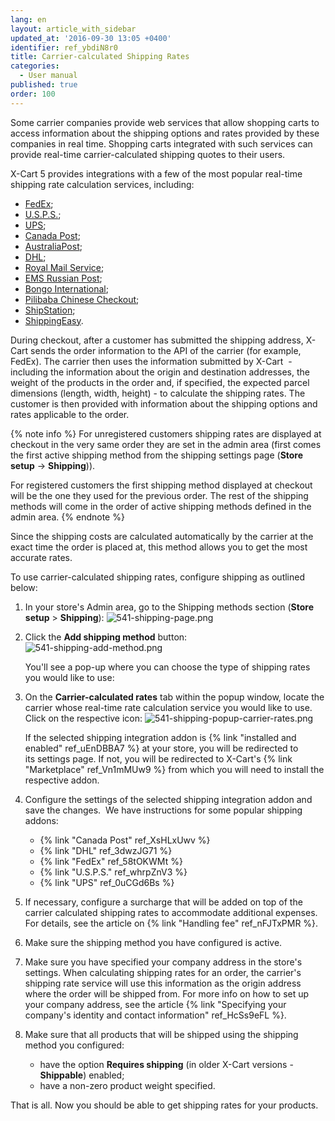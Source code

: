 ```yaml
---
lang: en
layout: article_with_sidebar
updated_at: '2016-09-30 13:05 +0400'
identifier: ref_ybdiN8r0
title: Carrier-calculated Shipping Rates
categories:
  - User manual
published: true
order: 100
---
```

Some carrier companies provide web services that allow shopping carts to access information about the shipping options and rates provided by these companies in real time. Shopping carts integrated with such services can provide real-time carrier-calculated shipping quotes to their users. 

X-Cart 5 provides integrations with a few of the most popular real-time shipping rate calculation services, including:

*   [FedEx](https://market.x-cart.com/addons/fedex.html);
*   [U.S.P.S.](https://market.x-cart.com/addons/usps.html);
*   [UPS](https://market.x-cart.com/addons/ups.html);
*   [Canada Post](https://market.x-cart.com/addons/canadapost.html);
*   [AustraliaPost](https://market.x-cart.com/addons/australia-post.html);
*   [DHL](https://market.x-cart.com/addons/DHL-shipping.html);
*   [Royal Mail Service](https://market.x-cart.com/addons/royal-mail-service.html);
*   [EMS Russian Post](https://market.x-cart.com/addons/ems-russian-post.html);
*   [Bongo International](https://market.x-cart.com/addons/bongo-international.html);
*   [Pilibaba Chinese Checkout](https://market.x-cart.com/addons/pilibaba.html);
*   [ShipStation](https://market.x-cart.com/addons/ShipStation-app-for-xcart.html);
*   [ShippingEasy](https://market.x-cart.com/addons/shippingeasy-shipping-automation.html).

During checkout, after a customer has submitted the shipping address, X-Cart sends the order information to the API of the carrier (for example, FedEx). The carrier then uses the information submitted by X-Cart  - including the information about the origin and destination addresses, the weight of the products in the order and, if specified, the expected parcel dimensions (length, width, height) - to calculate the shipping rates. The customer is then provided with information about the shipping options and rates applicable to the order.

{% note info %}
For unregistered customers shipping rates are displayed at checkout in the very same order they are set in the admin area (first comes the first active shipping method from the shipping settings page (**Store setup** -> **Shipping**)). 

For registered customers the first shipping method displayed at checkout will be the one they used for the previous order. The rest of the shipping methods will come in the order of active shipping methods defined in the admin area.
{% endnote %}

Since the shipping costs are calculated automatically by the carrier at the exact time the order is placed at, this method allows you to get the most accurate rates.

To use carrier-calculated shipping rates, configure shipping as outlined below:

1.  In your store's Admin area, go to the Shipping methods section (**Store setup** > **Shipping**):
    ![541-shipping-page.png]({{site.baseurl}}/attachments/ref_ybdiN8r0/541-shipping-page.png)

2.  Click the **Add shipping method** button:
    ![541-shipping-add-method.png]({{site.baseurl}}/attachments/ref_ybdiN8r0/541-shipping-add-method.png)

    You'll see a pop-up where you can choose the type of shipping rates you would like to use:
    
3.  On the **Carrier-calculated rates** tab within the popup window, locate the carrier whose real-time rate calculation service you would like to use. Click on the respective icon:
    ![541-shipping-popup-carrier-rates.png]({{site.baseurl}}/attachments/ref_ybdiN8r0/541-shipping-popup-carrier-rates.png)

    If the selected shipping integration addon is {% link "installed and enabled" ref_uEnDBBA7 %} at your store, you will be redirected to its settings page. If not, you will be redirected to X-Cart's {% link "Marketplace" ref_Vn1mMUw9 %} from which you will need to install the respective addon. 

4.  Configure the settings of the selected shipping integration addon and save the changes. 
    We have instructions for some popular shipping addons:
    *   {% link "Canada Post" ref_XsHLxUwv %}
    *   {% link "DHL" ref_3dwzJG71 %}
    *   {% link "FedEx" ref_58tOKWMt %}
    *   {% link "U.S.P.S." ref_whrpZnV3 %}
    *   {% link "UPS" ref_0uCGd6Bs %}

5.  If necessary, configure a surcharge that will be added on top of the carrier calculated shipping rates to accommodate additional expenses. For details, see the article on {% link "Handling fee" ref_nFJTxPMR %}.

6.  Make sure the shipping method you have configured is active.

7.  Make sure you have specified your company address in the store's settings. 
    When calculating shipping rates for an order, the carrier's shipping rate service will use this information as the origin address where the order will be shipped from. For more info on how to set up your company address, see the article {% link "Specifying your company's identity and contact information" ref_HcSs9eFL %}. 

8.  Make sure that all products that will be shipped using the shipping method you configured:
    *   have the option **Requires shipping** (in older X-Cart versions - **Shippable**) enabled; 
    *   have a non-zero product weight specified.

That is all. Now you should be able to get shipping rates for your products.
